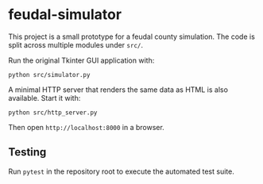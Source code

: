 # feudal-simulator

This project is a small prototype for a feudal county simulation. The code
is split across multiple modules under `src/`.

Run the original Tkinter GUI application with:

```
python src/simulator.py
```

A minimal HTTP server that renders the same data as HTML is also available.
Start it with:

```
python src/http_server.py
```

Then open `http://localhost:8000` in a browser.

## Testing
Run `pytest` in the repository root to execute the automated test suite.
